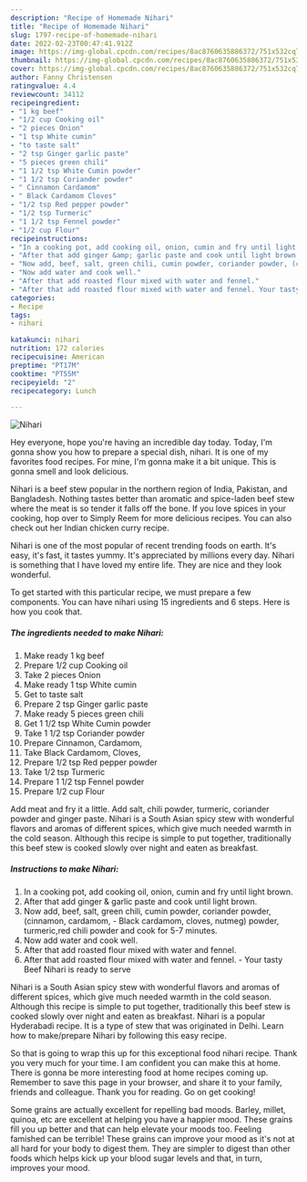 ```yaml
---
description: "Recipe of Homemade Nihari"
title: "Recipe of Homemade Nihari"
slug: 1797-recipe-of-homemade-nihari
date: 2022-02-23T00:47:41.912Z
image: https://img-global.cpcdn.com/recipes/8ac8760635886372/751x532cq70/nihari-recipe-main-photo.jpg
thumbnail: https://img-global.cpcdn.com/recipes/8ac8760635886372/751x532cq70/nihari-recipe-main-photo.jpg
cover: https://img-global.cpcdn.com/recipes/8ac8760635886372/751x532cq70/nihari-recipe-main-photo.jpg
author: Fanny Christensen
ratingvalue: 4.4
reviewcount: 34112
recipeingredient:
- "1 kg beef"
- "1/2 cup Cooking oil"
- "2 pieces Onion"
- "1 tsp White cumin"
- "to taste salt"
- "2 tsp Ginger garlic paste"
- "5 pieces green chili"
- "1 1/2 tsp White Cumin powder"
- "1 1/2 tsp Coriander powder"
- " Cinnamon Cardamom"
- " Black Cardamom Cloves"
- "1/2 tsp Red pepper powder"
- "1/2 tsp Turmeric"
- "1 1/2 tsp Fennel powder"
- "1/2 cup Flour"
recipeinstructions:
- "In a cooking pot, add cooking oil, onion, cumin and fry until light brown."
- "After that add ginger &amp; garlic paste and cook until light brown."
- "Now add, beef, salt, green chili, cumin powder, coriander powder, (cinnamon, cardamom, Black cardamom, cloves, nutmeg) powder, turmeric,red chili powder and cook for 5-7 minutes."
- "Now add water and cook well."
- "After that add roasted flour mixed with water and fennel."
- "After that add roasted flour mixed with water and fennel. Your tasty Beef Nihari is ready to serve"
categories:
- Recipe
tags:
- nihari

katakunci: nihari 
nutrition: 172 calories
recipecuisine: American
preptime: "PT17M"
cooktime: "PT55M"
recipeyield: "2"
recipecategory: Lunch

---
```



![Nihari](https://img-global.cpcdn.com/recipes/8ac8760635886372/751x532cq70/nihari-recipe-main-photo.jpg)

Hey everyone, hope you're having an incredible day today. Today, I'm gonna show you how to prepare a special dish, nihari. It is one of my favorites food recipes. For mine, I'm gonna make it a bit unique. This is gonna smell and look delicious.

Nihari is a beef stew popular in the northern region of India, Pakistan, and Bangladesh. Nothing tastes better than aromatic and spice-laden beef stew where the meat is so tender it falls off the bone. If you love spices in your cooking, hop over to Simply Reem for more delicious recipes. You can also check out her Indian chicken curry recipe.

Nihari is one of the most popular of recent trending foods on earth. It's easy, it's fast, it tastes yummy. It's appreciated by millions every day. Nihari is something that I have loved my entire life. They are nice and they look wonderful.


To get started with this particular recipe, we must prepare a few components. You can have nihari using 15 ingredients and 6 steps. Here is how you cook that.

<!--inarticleads1-->

##### The ingredients needed to make Nihari:

1. Make ready 1 kg beef
1. Prepare 1/2 cup Cooking oil
1. Take 2 pieces Onion
1. Make ready 1 tsp White cumin
1. Get to taste salt
1. Prepare 2 tsp Ginger garlic paste
1. Make ready 5 pieces green chili
1. Get 1 1/2 tsp White Cumin powder
1. Take 1 1/2 tsp Coriander powder
1. Prepare  Cinnamon, Cardamom,
1. Take  Black Cardamom, Cloves,
1. Prepare 1/2 tsp Red pepper powder
1. Take 1/2 tsp Turmeric
1. Prepare 1 1/2 tsp Fennel powder
1. Prepare 1/2 cup Flour


Add meat and fry it a little. Add salt, chili powder, turmeric, coriander powder and ginger paste. Nihari is a South Asian spicy stew with wonderful flavors and aromas of different spices, which give much needed warmth in the cold season. Although this recipe is simple to put together, traditionally this beef stew is cooked slowly over night and eaten as breakfast. 

<!--inarticleads2-->

##### Instructions to make Nihari:

1. In a cooking pot, add cooking oil, onion, cumin and fry until light brown.
1. After that add ginger &amp; garlic paste and cook until light brown.
1. Now add, beef, salt, green chili, cumin powder, coriander powder, (cinnamon, cardamom, - Black cardamom, cloves, nutmeg) powder, turmeric,red chili powder and cook for 5-7 minutes.
1. Now add water and cook well.
1. After that add roasted flour mixed with water and fennel.
1. After that add roasted flour mixed with water and fennel. - Your tasty Beef Nihari is ready to serve


Nihari is a South Asian spicy stew with wonderful flavors and aromas of different spices, which give much needed warmth in the cold season. Although this recipe is simple to put together, traditionally this beef stew is cooked slowly over night and eaten as breakfast. Nihari is a popular Hyderabadi recipe. It is a type of stew that was originated in Delhi. Learn how to make/prepare Nihari by following this easy recipe. 

So that is going to wrap this up for this exceptional food nihari recipe. Thank you very much for your time. I am confident you can make this at home. There is gonna be more interesting food at home recipes coming up. Remember to save this page in your browser, and share it to your family, friends and colleague. Thank you for reading. Go on get cooking!

Some grains are actually excellent for repelling bad moods. Barley, millet, quinoa, etc are excellent at helping you have a happier mood. These grains fill you up better and that can help elevate your moods too. Feeling famished can be terrible! These grains can improve your mood as it's not at all hard for your body to digest them. They are simpler to digest than other foods which helps kick up your blood sugar levels and that, in turn, improves your mood.
